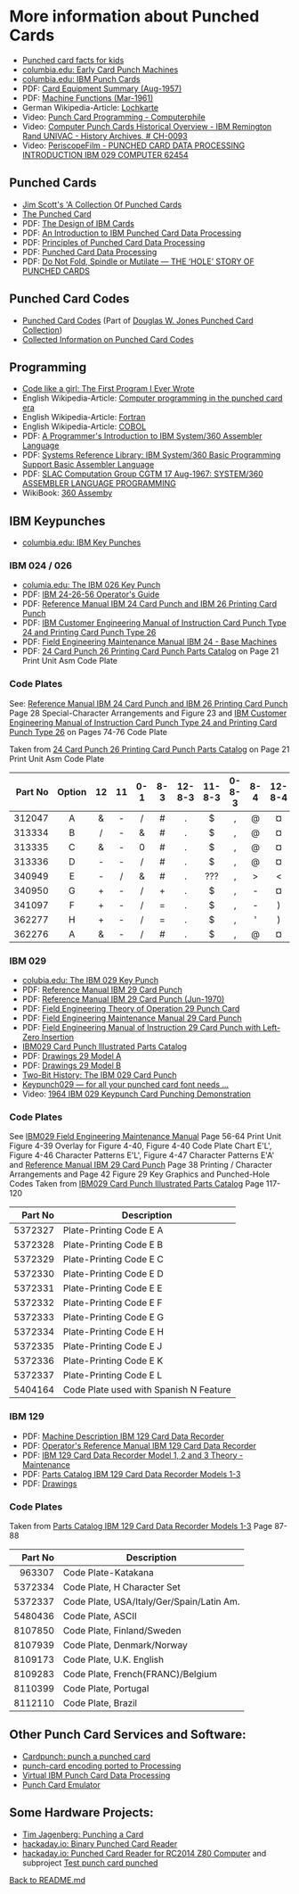 # More information about Punched Cards
* [Punched card facts for kids](https://kids.kiddle.co/Punched_card)
* [columbia.edu: Early Card Punch Machines](http://www.columbia.edu/cu/computinghistory/oldpunch.html)
* [columbia.edu: IBM Punch Cards](http://www.columbia.edu/cu/computinghistory/cards.html)
* PDF: [Card Equipment Summary (Aug-1957)](http://bitsavers.informatik.uni-stuttgart.de/pdf/ibm/punchedCard/Training/Card_Equipment_Summary_Aug57.pdf)
* PDF: [Machine Functions (Mar-1961)](http://bitsavers.informatik.uni-stuttgart.de/pdf/ibm/punchedCard/Training/224-8208-3_Machine_Functions_Mar61.pdf)
* German Wikipedia-Article: [Lochkarte](https://de.wikipedia.org/wiki/Lochkarte)
* Video: [Punch Card Programming - Computerphile](https://www.youtube.com/watch?v=KG2M4ttzBnY)
* Video: [Computer Punch Cards Historical Overview - IBM Remington Rand UNIVAC - History Archives, # CH-0093](https://www.youtube.com/watch?v=kKJxzay85Vk)
* Video: [PeriscopeFilm - PUNCHED CARD DATA PROCESSING INTRODUCTION IBM 029 COMPUTER 62454](https://www.youtube.com/watch?v=etu-cH-nkIA)

## Punched Cards
* [Jim Scott's 'A Collection Of Punched Cards](http://www.jkmscott.net/data/Punched%20Cards.html)
* [The Punched Card](http://www.quadibloc.com/comp/cardint.htm)
* PDF: [The Design of IBM Cards](http://bitsavers.informatik.uni-stuttgart.de/pdf/ibm/punchedCard/Training/22-5526-4_The_Design_of_IBM_Cards_Mar56.pdf)
* PDF: [An Introduction to IBM Punched Card Data Processing](http://bitsavers.informatik.uni-stuttgart.de/pdf/ibm/punchedCard/Training/F20-0074_An_Introduction_to_IBM_Punched_Card_Data_Processing.pdf)
* PDF: [Principles of Punched Card Data Processing](http://bitsavers.informatik.uni-stuttgart.de/pdf/ibm/punchedCard/Training/Van_Ness_Principles_of_Punched_Card_Data_Processing_1962.pdf)
* PDF: [Punched Card Data Processing](http://bitsavers.informatik.uni-stuttgart.de/pdf/ibm/punchedCard/Training/Levy_Punched_Card_Data_Processing_1967.pdf)
* PDF: [Do Not Fold, Spindle or Mutilate — THE ‘HOLE’ STORY OF PUNCHED CARDS](http://www.gfierheller.ca/wp-content/uploads/2014/02/Do-Not-Fold-Feb-7-2014-web.pdf)

## Punched Card Codes
* [Punched Card Codes](http://homepage.divms.uiowa.edu/~jones/cards/codes.html) (Part of [ Douglas W. Jones Punched Card Collection](http://homepage.divms.uiowa.edu/~jones/cards/index.html))
* [Collected Information on Punched Card Codes](http://www.chilton-computing.org.uk/acl/literature/chapman/p013.htm)

## Programming
* [Code like a girl: The First Program I Ever Wrote](https://code.likeagirl.io/the-first-program-i-ever-wrote-5a5a6b08469c)
* English Wikipedia-Article: [Computer programming in the punched card era](https://en.wikipedia.org/wiki/Computer_programming_in_the_punched_card_era)
* English Wikipedia-Article: [Fortran](https://en.wikipedia.org/wiki/Fortran)
* English Wikipedia-Article: [COBOL](https://en.wikipedia.org/wiki/COBOL)
* PDF: [A  Programmer's Introduction to IBM System/360 Assembler Language](http://bitsavers.trailing-edge.com/pdf/ibm/360/asm/SC20-1646-6_int360asm_Aug70.pdf)
* PDF: [Systems Reference Library: IBM System/360 Basic Programming Support Basic Assembler Language](http://www.bitsavers.org/pdf/ibm/360/bos_bps/C20-6503-0_BAL_Feb65.pdf)
* PDF: [SLAC Computation Group CGTM 17 Aug-1967: SYSTEM/360 ASSEMBLER LANGUAGE PROGRAMMING](https://www.slac.stanford.edu/vault/collvault/greylit/cgtm/CGTM17A.pdf)
* WikiBook: [360 Assemby](https://en.wikibooks.org/wiki/360_Assembly)

## IBM Keypunches

* [columbia.edu: IBM Key Punches](http://www.columbia.edu/cu/computinghistory/keypunch.html)

### IBM 024 / 026
* [columia.edu: The IBM 026 Key Punch](http://www.columbia.edu/cu/computinghistory/026.html)
* PDF: [IBM 24-26-56 Operator's Guide](http://bitsavers.informatik.uni-stuttgart.de/pdf/ibm/punchedCard/Keypunch/024-026/229-3125_24-26_Operators_Guide.pdf)
* PDF: [Reference Manual IBM 24 Card Punch and IBM 26 Printing Card Punch](http://bitsavers.informatik.uni-stuttgart.de/pdf/ibm/punchedCard/Keypunch/024-026/A24-0520-3_24_26_Card_Punch_Reference_Manual_Oct1965.pdf)
* PDF: [IBM Customer Engineering Manual of Instruction Card Punch Type 24 and Printing Card Punch Type 26](http://bitsavers.informatik.uni-stuttgart.de/pdf/ibm/punchedCard/Keypunch/024-026/22-8319-0_24_26_Customer_Engineering_Preliminary_Manual_of_Instruction_1950.pdf)
* PDF: [Field Engineering Maintenance Manual IBM 24 - Base Machines](http://bitsavers.informatik.uni-stuttgart.de/pdf/ibm/punchedCard/Keypunch/024-026/225-6535-5_24-Base_Machines_FEMM_Dec65.pdf)
* PDF: [24 Card Punch 26 Printing Card Punch Parts Catalog](http://bitsavers.informatik.uni-stuttgart.de/pdf/ibm/punchedCard/Keypunch/024-026/123-7091-3_24_25_Parts_Catalog_Apr1963.pdf) on Page 21 Print Unit Asm Code Plate

### Code Plates
See: [Reference Manual IBM 24 Card Punch and IBM 26 Printing Card Punch](http://bitsavers.informatik.uni-stuttgart.de/pdf/ibm/punchedCard/Keypunch/024-026/A24-0520-3_24_26_Card_Punch_Reference_Manual_Oct1965.pdf) Page 28 Special-Character Arrangements and Figure 23 and [IBM Customer Engineering Manual of Instruction Card Punch Type 24 and Printing Card Punch Type 26](http://bitsavers.informatik.uni-stuttgart.de/pdf/ibm/punchedCard/Keypunch/024-026/22-8319-0_24_26_Customer_Engineering_Preliminary_Manual_of_Instruction_1950.pdf) on Pages 74-76 Code Plate

Taken from  [24 Card Punch 26 Printing Card Punch Parts Catalog](http://bitsavers.informatik.uni-stuttgart.de/pdf/ibm/punchedCard/Keypunch/024-026/123-7091-3_24_25_Parts_Catalog_Apr1963.pdf) on Page 21 Print Unit Asm Code Plate

| Part No | Option | 12 | 11 | 0-1 | 8-3 | 12-8-3 | 11-8-3 | 0-8-3 | 8-4 | 12-8-4 | 11-8-4 | 0-8-4 |
|--------:|:------:|:--:|:--:|:---:|:---:|:------:|:------:|:-----:|:---:|:------:|:------:|:-----:|
|  312047 |   A    | &  |  - |  /  |  #  |   .    |    $   |   ,   |  @  |   ¤    |   *    |   %   |
|  313334 |   B    | /  |  - |  &  |  #  |   .    |    $   |   ,   |  @  |   ¤    |   *    |   %   |
|  313335 |   C    | &  |  - |  0  |  #  |   .    |    $   |   ,   |  @  |   ¤    |   *    |   %   |
|  313336 |   D    | -  |  - |  /  |  #  |   .    |    $   |   ,   |  @  |   ¤    |   *    |   %   |
|  340949 |   E    | -  |  / |  &  |  #  |   .    |   ???  |   ,   |  >  |   <    |   *    |   %   |
|  340950 |   G    | +  |  - |  /  |  +  |   .    |    $   |   ,   |  -  |   ¤    |   *    |   %   |
|  341097 |   F    | +  |  - |  /  |  =  |   .    |    $   |   ,   |  -  |   )    |   *    |   (   |
|  362277 |   H    | +  |  - |  /  |  =  |   .    |    $   |   ,   |  '  |   )    |   *    |   (   |
|  362276 |   A    | &  |  - |  /  |  #  |   .    |    $   |   ,   |  @  |   ¤    |   *    |   %   |

### IBM 029
* [colubia.edu: The IBM 029 Key Punch](http://www.columbia.edu/cu/computinghistory/029.html)
* PDF: [Reference Manual IBM 29 Card Punch](http://bitsavers.informatik.uni-stuttgart.de/pdf/ibm/punchedCard/Keypunch/029/A24-3332-3_29_Reference_Man.pdf)
* PDF: [Reference Manual IBM 29 Card Punch (Jun-1970)](http://bitsavers.informatik.uni-stuttgart.de/pdf/ibm/punchedCard/Keypunch/029/GA24-3332-6_Reference_Manual_Model_29_Card_Punch_Jun70.pdf)
* PDF: [Field Engineering Theory of Operation 29 Punch Card](http://bitsavers.informatik.uni-stuttgart.de/pdf/ibm/punchedCard/Keypunch/029/S225-3358-4_29_FETOM_Mar70.pdf)
* PDF: [Field Engineering Maintenance Manual 29 Card Punch](http://bitsavers.informatik.uni-stuttgart.de/pdf/ibm/punchedCard/Keypunch/029/225-3357-3_29_FE_Maint_Man_Nov70.pdf)
* PDF: [Field Engineering Manual of Instruction 29 Card Punch with Left-Zero Insertion](http://bitsavers.informatik.uni-stuttgart.de/pdf/ibm/punchedCard/Keypunch/029/225-3386-0_29_LeftZero_Opt_Maint.pdf)
* [IBM029 Card Punch Illustrated Parts Catalog](http://bitsavers.informatik.uni-stuttgart.de/pdf/ibm/punchedCard/Keypunch/029/S124-0085-5_29_Parts_Man_Dec68.pdf)
* PDF: [Drawings 29 Model A](http://bitsavers.informatik.uni-stuttgart.de/pdf/ibm/punchedCard/Keypunch/029/29_ModelA_Drawings.pdf)
* PDF: [Drawings 29 Model B](http://bitsavers.informatik.uni-stuttgart.de/pdf/ibm/punchedCard/Keypunch/029/29_ModelB_Drawings.pdf)
* [Two-Bit History: The IBM 029 Card Punch](https://twobithistory.org/2018/06/23/ibm-029-card-punch.html)
* [Keypunch029 — for all your punched card font needs ...](https://scruss.com/blog/2017/03/21/keypunch029-for-all-your-punched-card-font-needs/)
* Video: [1964 IBM 029 Keypunch Card Punching Demonstration](https://www.youtube.com/watch?v=YnnGbcM-H8c)

### Code Plates
See [IBM029 Field Engineering Maintenance Manual](http://www.ed-thelen.org/comp-hist/IBM029-Field-Eng-Maint-Man-r.pdf) Page 56-64 Print Unit Figure 4-39 Overlay for Figure 4-40, Figure 4-40 Code Plate Chart E'L', Figure 4-46 Character Patterns E'L', Figure 4-47 Character Patterns E'A' and [Reference Manual IBM 29 Card Punch](http://bitsavers.informatik.uni-stuttgart.de/pdf/ibm/punchedCard/Keypunch/029/A24-3332-3_29_Reference_Man.pdf) Page 38 Printing / Character Arrangements and Page 42 Figure 29 Key Graphics and Punched-Hole Codes
Taken from [IBM029 Card Punch Illustrated Parts Catalog](http://bitsavers.informatik.uni-stuttgart.de/pdf/ibm/punchedCard/Keypunch/029/S124-0085-5_29_Parts_Man_Dec68.pdf) Page 117-120

| Part No | Description                            |
|--------:|----------------------------------------|
| 5372327 | Plate-Printing Code E A                |
| 5372328 | Plate-Printing Code E B                |
| 5372329 | Plate-Printing Code E C                |
| 5372330 | Plate-Printing Code E D                |
| 5372331 | Plate-Printing Code E E                |
| 5372332 | Plate-Printing Code E F                |
| 5372333 | Plate-Printing Code E G                |
| 5372334 | Plate-Printing Code E H                |
| 5372335 | Plate-Printing Code E J                |
| 5372336 | Plate-Printing Code E K                |
| 5372337 | Plate-Printing Code E L                |
| 5404164 | Code Plate used with Spanish N Feature |


### IBM 129
* PDF: [Machine Description IBM 129 Card Data Recorder](http://bitsavers.informatik.uni-stuttgart.de/pdf/ibm/punchedCard/Keypunch/129/GA22-6980-1_129_Card_Data_Recorder_Machine_Description_Apr71.pdf)
* PDF: [Operator's Reference Manual IBM 129 Card Data Recorder](http://bitsavers.informatik.uni-stuttgart.de/pdf/ibm/punchedCard/Keypunch/129/GA22-6968-0_129_Operators_Manual_Apr71.pdf)
* PDF: [IBM 129 Card Data Recorder Model 1, 2 and 3 Theory - Maintenance](http://bitsavers.informatik.uni-stuttgart.de/pdf/ibm/punchedCard/Keypunch/129/SY22-6882-3_129_Maintenance_Mar74.pdf)
* PDF: [Parts Catalog IBM 129 Card Data Recorder Models 1-3](http://bitsavers.informatik.uni-stuttgart.de/pdf/ibm/punchedCard/Keypunch/129/S123-1055-5_129_Parts_Catalog_Dec73.pdf)
* PDF: [Drawings](http://bitsavers.informatik.uni-stuttgart.de/pdf/ibm/punchedCard/Keypunch/129/129_ALD.pdf)

### Code Plates
Taken from [Parts Catalog IBM 129 Card Data Recorder Models 1-3](http://bitsavers.informatik.uni-stuttgart.de/pdf/ibm/punchedCard/Keypunch/129/S123-1055-5_129_Parts_Catalog_Dec73.pdf) Page 87-88

| Part No | Description                               |
|--------:|-------------------------------------------|
|  963307 | Code Plate-Katakana                       |
| 5372334 | Code Plate, H Character Set               |
| 5372337 | Code Plate, USA/Italy/Ger/Spain/Latin Am. |
| 5480436 | Code Plate, ASCII                         |
| 8107850 | Code Plate, Finland/Sweden                |
| 8107939 | Code Plate, Denmark/Norway                |
| 8109173 | Code Plate, U.K. English                  |
| 8109283 | Code Plate, French(FRANC)/Belgium         |
| 8110399 | Code Plate, Portugal                      |
| 8112110 | Code Plate, Brazil                        |


## Other Punch Card Services and Software:
* [Cardpunch: punch a punched card](http://www.kloth.net/services/cardpunch.php)
* [punch-card encoding ported to Processing](https://github.com/jeffThompson/PunchCardEncoding)
* [Virtual IBM Punch Card Data Processing](http://sims.durgadas.com/punchcards/ibm029.html)
* [Punch Card Emulator](http://tyleregeto.com/article/punch-card-emulator)

## Some Hardware Projects:
* [Tim Jagenberg: Punching a Card](https://tim.jagenberg.info/tag/ibm-model-029/)
* [hackaday.io: Binary Punched Card Reader](https://hackaday.io/project/9753-binary-punched-card-reader)
* [hackaday.io: Punched Card Reader for RC2014 Z80 Computer](https://hackaday.io/project/11772-punched-card-reader-for-rc2014-z80-computer) and subproject [Test punch card punched](https://hackaday.io/project/11772-punched-card-reader-for-rc2014-z80-computer/log/38393-test-punch-card-punched)

[Back to README.md](README.md)
